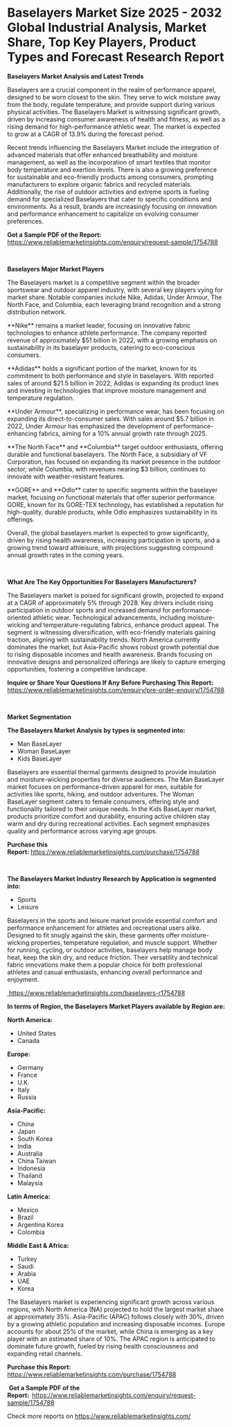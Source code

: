 <p><h1>Baselayers Market Size 2025 - 2032 Global Industrial Analysis, Market Share, Top Key Players, Product Types and Forecast Research Report</h1></p><p><strong>Baselayers Market Analysis and Latest Trends</strong></p>
<p><p>Baselayers are a crucial component in the realm of performance apparel, designed to be worn closest to the skin. They serve to wick moisture away from the body, regulate temperature, and provide support during various physical activities. The Baselayers Market is witnessing significant growth, driven by increasing consumer awareness of health and fitness, as well as a rising demand for high-performance athletic wear. The market is expected to grow at a CAGR of 13.9% during the forecast period.</p><p>Recent trends influencing the Baselayers Market include the integration of advanced materials that offer enhanced breathability and moisture management, as well as the incorporation of smart textiles that monitor body temperature and exertion levels. There is also a growing preference for sustainable and eco-friendly products among consumers, prompting manufacturers to explore organic fabrics and recycled materials. Additionally, the rise of outdoor activities and extreme sports is fueling demand for specialized Baselayers that cater to specific conditions and environments. As a result, brands are increasingly focusing on innovation and performance enhancement to capitalize on evolving consumer preferences.</p></p>
<p><strong>Get a Sample PDF of the Report:&nbsp;</strong> <a href="https://www.reliablemarketinsights.com/enquiry/request-sample/1754788?utm_campaign=2204&utm_medium=2&utm_source=Github&utm_content=ia&utm_term=04042025&utm_id=baselayers">https://www.reliablemarketinsights.com/enquiry/request-sample/1754788</a></p>
<p>&nbsp;</p>
<p><strong>Baselayers Major Market Players</strong></p>
<p><p>The Baselayers market is a competitive segment within the broader sportswear and outdoor apparel industry, with several key players vying for market share. Notable companies include Nike, Adidas, Under Armour, The North Face, and Columbia, each leveraging brand recognition and a strong distribution network.</p><p>**Nike** remains a market leader, focusing on innovative fabric technologies to enhance athlete performance. The company reported revenue of approximately $51 billion in 2022, with a growing emphasis on sustainability in its baselayer products, catering to eco-conscious consumers.</p><p>**Adidas** holds a significant portion of the market, known for its commitment to both performance and style in baselayers. With reported sales of around $21.5 billion in 2022, Adidas is expanding its product lines and investing in technologies that improve moisture management and temperature regulation.</p><p>**Under Armour**, specializing in performance wear, has been focusing on expanding its direct-to-consumer sales. With sales around $5.7 billion in 2022, Under Armour has emphasized the development of performance-enhancing fabrics, aiming for a 10% annual growth rate through 2025.</p><p>**The North Face** and **Columbia** target outdoor enthusiasts, offering durable and functional baselayers. The North Face, a subsidiary of VF Corporation, has focused on expanding its market presence in the outdoor sector, while Columbia, with revenues nearing $3 billion, continues to innovate with weather-resistant features.</p><p>**GORE** and **Odlo** cater to specific segments within the baselayer market, focusing on functional materials that offer superior performance. GORE, known for its GORE-TEX technology, has established a reputation for high-quality, durable products, while Odlo emphasizes sustainability in its offerings.</p><p>Overall, the global baselayers market is expected to grow significantly, driven by rising health awareness, increasing participation in sports, and a growing trend toward athleisure, with projections suggesting compound annual growth rates in the coming years.</p></p>
<p>&nbsp;</p>
<p><strong>What Are The Key Opportunities For Baselayers Manufacturers?</strong></p>
<p><p>The Baselayers market is poised for significant growth, projected to expand at a CAGR of approximately 5% through 2028. Key drivers include rising participation in outdoor sports and increased demand for performance-oriented athletic wear. Technological advancements, including moisture-wicking and temperature-regulating fabrics, enhance product appeal. The segment is witnessing diversification, with eco-friendly materials gaining traction, aligning with sustainability trends. North America currently dominates the market, but Asia-Pacific shows robust growth potential due to rising disposable incomes and health awareness. Brands focusing on innovative designs and personalized offerings are likely to capture emerging opportunities, fostering a competitive landscape.</p></p>
<p><strong>Inquire or Share Your Questions If Any Before Purchasing This Report:</strong> <a href="https://www.reliablemarketinsights.com/enquiry/pre-order-enquiry/1754788?utm_campaign=2204&utm_medium=2&utm_source=Github&utm_content=ia&utm_term=04042025&utm_id=baselayers">https://www.reliablemarketinsights.com/enquiry/pre-order-enquiry/1754788</a></p>
<p>&nbsp;</p>
<p><strong>Market Segmentation</strong></p>
<p><strong>The Baselayers Market Analysis by types is segmented into:</strong></p>
<p><ul><li>Man BaseLayer</li><li>Woman BaseLayer</li><li>Kids BaseLayer</li></ul></p>
<p><p>Baselayers are essential thermal garments designed to provide insulation and moisture-wicking properties for diverse audiences. The Man BaseLayer market focuses on performance-driven apparel for men, suitable for activities like sports, hiking, and outdoor adventures. The Woman BaseLayer segment caters to female consumers, offering style and functionality tailored to their unique needs. In the Kids BaseLayer market, products prioritize comfort and durability, ensuring active children stay warm and dry during recreational activities. Each segment emphasizes quality and performance across varying age groups.</p></p>
<p><strong>Purchase this Report:&nbsp;</strong><a href="https://www.reliablemarketinsights.com/purchase/1754788?utm_campaign=2204&utm_medium=2&utm_source=Github&utm_content=ia&utm_term=04042025&utm_id=baselayers">https://www.reliablemarketinsights.com/purchase/1754788</a></p>
<p>&nbsp;</p>
<p><strong>The Baselayers Market Industry Research by Application is segmented into:</strong></p>
<p><ul><li>Sports</li><li>Leisure</li></ul></p>
<p><p>Baselayers in the sports and leisure market provide essential comfort and performance enhancement for athletes and recreational users alike. Designed to fit snugly against the skin, these garments offer moisture-wicking properties, temperature regulation, and muscle support. Whether for running, cycling, or outdoor activities, baselayers help manage body heat, keep the skin dry, and reduce friction. Their versatility and technical fabric innovations make them a popular choice for both professional athletes and casual enthusiasts, enhancing overall performance and enjoyment.</p></p>
<p><a href="https://www.reliablemarketinsights.com/baselayers-r1754788?utm_campaign=2204&utm_medium=2&utm_source=Github&utm_content=ia&utm_term=04042025&utm_id=baselayers">&nbsp;https://www.reliablemarketinsights.com/baselayers-r1754788</a></p>
<p><strong>In terms of Region, the Baselayers Market Players available by Region are:</strong></p>
<p>
    <p> <strong> North America: </strong>
        <ul>
            <li>United States</li>
            <li>Canada</li>
        </ul>
        </p> 
    <p> <strong> Europe: </strong>
        <ul>
            <li>Germany</li>
            <li>France</li>
            <li>U.K.</li>
            <li>Italy</li>
            <li>Russia</li>
        </ul>
        </p> 
    <p> <strong> Asia-Pacific: </strong>
        <ul>
            <li>China</li>
            <li>Japan</li>
            <li>South Korea</li>
            <li>India</li>
            <li>Australia</li>
            <li>China Taiwan</li>
            <li>Indonesia</li>
            <li>Thailand</li>
            <li>Malaysia</li>
        </ul>
        </p> 
    <p> <strong> Latin America: </strong>
        <ul>
            <li>Mexico</li>
            <li>Brazil</li>
            <li>Argentina Korea</li>
            <li>Colombia</li>
        </ul>
        </p> 
    <p> <strong> Middle East & Africa: </strong>
        <ul>
            <li>Turkey</li>
            <li>Saudi</li>
            <li>Arabia</li>
            <li>UAE</li>
            <li>Korea</li>
        </ul>
    </p>
    </p>
<p><p>The Baselayers market is experiencing significant growth across various regions, with North America (NA) projected to hold the largest market share at approximately 35%. Asia-Pacific (APAC) follows closely with 30%, driven by a growing athletic population and increasing disposable incomes. Europe accounts for about 25% of the market, while China is emerging as a key player with an estimated share of 10%. The APAC region is anticipated to dominate future growth, fueled by rising health consciousness and expanding retail channels.</p></p>
<p><strong>Purchase this Report: </strong><a href="https://www.reliablemarketinsights.com/purchase/1754788?utm_campaign=2204&utm_medium=2&utm_source=Github&utm_content=ia&utm_term=04042025&utm_id=baselayers">https://www.reliablemarketinsights.com/purchase/1754788</a></p>
<p>&nbsp;<strong>Get a Sample PDF of the Report:&nbsp;&nbsp;</strong><a href="https://www.reliablemarketinsights.com/enquiry/request-sample/1754788?utm_campaign=2204&utm_medium=2&utm_source=Github&utm_content=ia&utm_term=04042025&utm_id=baselayers">https://www.reliablemarketinsights.com/enquiry/request-sample/1754788</a></p>
<p><strong></strong></p>
<p>Check more reports on <a href="https://www.reliablemarketinsights.com/?utm_campaign=2204&utm_medium=2&utm_source=Github&utm_content=ia&utm_term=04042025&utm_id=baselayers">https://www.reliablemarketinsights.com/</a></p>